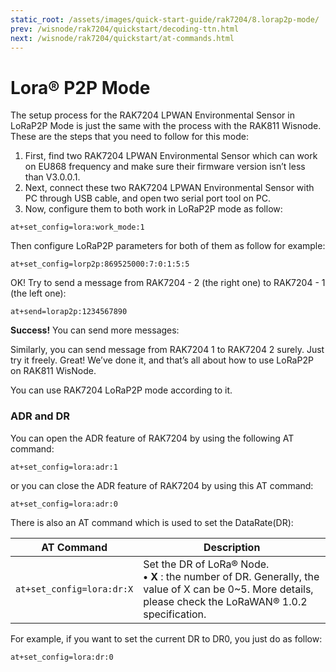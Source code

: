 ```yaml
---
static_root: /assets/images/quick-start-guide/rak7204/8.lorap2p-mode/
prev: /wisnode/rak7204/quickstart/decoding-ttn.html
next: /wisnode/rak7204/quickstart/at-commands.html
---
```

# Lora® P2P Mode

The setup process for the RAK7204 LPWAN Environmental Sensor in LoRaP2P Mode is just the same with the process with the RAK811 Wisnode. These are the steps that you need to follow for this mode:

1. First, find two RAK7204 LPWAN Environmental Sensor which can work on EU868 frequency and make sure their firmware version isn’t less than V3.0.0.1.
2. Next, connect these two RAK7204 LPWAN Environmental Sensor with PC through USB cable, and open two serial port tool on PC.
3. Now, configure them to both work in LoRaP2P mode as follow:

```
at+set_config=lora:work_mode:1
```

<rk-img
  :src="`${$frontmatter.static_root}/esrws29ubqsdrtzhxoyl.jpg`"
  width="50%"
  figure-number="1"
  caption="LoRaP2P Mode"
/>

Then configure LoRaP2P parameters for both of them as follow for example:
```
at+set_config=lorp2p:869525000:7:0:1:5:5
```
<rk-img
  :src="`${$frontmatter.static_root}/be2eudcfjshdfpp70dh3.jpg`"
  width="100%"
  figure-number="2"
  caption="LoRaP2P Configuration"
/>

OK! Try to send a message from RAK7204 - 2 (the right one) to RAK7204 - 1 (the left one):

```
at+send=lorap2p:1234567890
```
<rk-img
  :src="`${$frontmatter.static_root}/hxqc6l5zeadhs5yd5ucz.jpg`"
  width="100%"
  figure-number="3"
  caption="Test Message Sent"
/>

**Success!** You can send more messages:

<rk-img
  :src="`${$frontmatter.static_root}/hxqc6l5zeadhs5yd5ucz.jpg`"
  width="100%"
  figure-number="3"
  caption="Test Message Sent"
/>

Similarly, you can send message from RAK7204 1 to RAK7204 2 surely. Just try it freely. Great! We’ve done it, and that’s all about how to use
LoRaP2P on RAK811 WisNode.

You can use RAK7204 LoRaP2P mode according to it.

### ADR and DR

You can open the ADR feature of RAK7204 by using the following AT command:

```
at+set_config=lora:adr:1
```

or you can close the ADR feature of RAK7204 by using this AT command: 

```
at+set_config=lora:adr:0
```


There is also an AT command which is used to set the DataRate(DR):

| AT Command | Description | 
| ---- | ---- | 
| `at+set_config=lora:dr:X` | Set the DR of LoRa® Node. <br>**• X** : the number of DR. Generally, the value of X can be 0~5. More details, please check the LoRaWAN® 1.0.2 specification. | 


For example, if you want to set the current DR to DR0, you just do as follow: 
```
at+set_config=lora:dr:0
```
